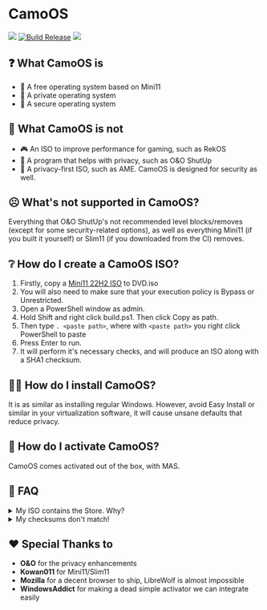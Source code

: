 # CamoOS

[![](https://img.shields.io/github/downloads/CamoOS/CamoOS/total)](https://github.com/CamoOS/CamoOS/releases/latest)
[![Build Release](https://github.com/CamoOS/CamoOS/actions/workflows/release.yml/badge.svg)](https://github.com/CamoOS/CamoOS/actions/workflows/release.yml)
[![](https://shields.io/discord/1066751620794298378)](https://discord.gg/jdbzsYSTVJ)

## ❓ What CamoOS is

- 💸 A free operating system based on Mini11
- 🔏 A private operating system
- 🔐 A secure operating system

## 🚫 What CamoOS is not

- 🎮 An ISO to improve performance for gaming, such as RekOS
- 💾 A program that helps with privacy, such as O&O ShutUp
- 🔏 A privacy-first ISO, such as AME. CamoOS is designed for security as well.

## ☹️ What's not supported in CamoOS?

Everything that O&O ShutUp's not recommended level blocks/removes (except for some security-related options), as well as everything Mini11 (if you built it yourself) or Slim11 (if you downloaded from the CI) removes.

## ❔ How do I create a CamoOS ISO?

1. Firstly, copy a [Mini11 22H2 ISO](https://mega.nz/file/uN5QCDRD#qKwoQdiv6kd4CXkTeu1aqL5kjLfSFEXfL5mmBOxoY-Q) to DVD.iso
1. You will also need to make sure that your execution policy is Bypass or Unrestricted.
1. Open a PowerShell window as admin.
1. Hold Shift and right click build.ps1. Then click Copy as path.
1. Then type `. <paste path>`, where with `<paste path>` you right click PowerShell to paste
1. Press Enter to run.
1. It will perform it's necessary checks, and will produce an ISO along with a SHA1 checksum.

## 👨‍💻 How do I install CamoOS?

It is as similar as installing regular Windows. However, avoid Easy Install or similar in your virtualization software, it will cause unsane defaults that reduce privacy.

## 🔑 How do I activate CamoOS?

CamoOS comes activated out of the box, with MAS.

## 🤔 FAQ

<details>
<summary>My ISO contains the Store. Why?</summary>
The Store isn't removed because with ShutUp10, it's not a big privacy concern anyway. And also some privacy tools are also available there (like the Diagnostic Data Viewer)
</details>
<details>
<summary>My checksums don't match!</summary>
If you haven't synced the checksum file along with the ISO, the checksums won't match since every ISO created will be unique. This is a technical limitation of the tools that the build script uses. Otherwise, the ISO may have been tampered with or corrupted.
</details>
<!--
<details>
<summary></summary>
</details>
-->

## ❤️ Special Thanks to

- **O&O** for the privacy enhancements
- **Kowan011** for Mini11/Slim11
- **Mozilla** for a decent browser to ship, LibreWolf is almost impossible
- **WindowsAddict** for making a dead simple activator we can integrate easily
